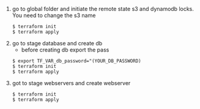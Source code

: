 1. go to global folder and initiate the remote state s3 and dynamodb locks. You need to change the s3 name
   ```
   $ terraform init
   $ terraform apply
   ```
2. go to stage database and create db
   - before creating db export the pass 
   ```
   $ export TF_VAR_db_password="(YOUR_DB_PASSWORD)
   $ terraform init
   $ terraform apply
   ```
3. got to stage webservers and create webserver
   ```
   $ terraform init
   $ terraform apply
   ```